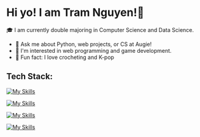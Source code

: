 # Hi yo! I am Tram Nguyen!👋

🎓 I am currently double majoring in Computer Science and Data Science.

- 💬 Ask me about Python, web projects, or CS at Augie!
- 🌱 I'm interested in web programming and game development.
- 💜 Fun fact: I love crocheting and K-pop 

## Tech Stack:
[![My Skills](https://skillicons.dev/icons?i=js,html,css)](https://skillicons.dev)

[![My Skills](https://skillicons.dev/icons?i=nodejs,express,flask,mongodb,mysql,sqlite)](https://skillicons.dev)

[![My Skills](https://skillicons.dev/icons?i=python,java,c)](https://skillicons.dev)

[![My Skills](https://skillicons.dev/icons?i=vscode,idea,github)](https://skillicons.dev)

<!--
**tramnguyen200681/tramnguyen200681** is a ✨ _special_ ✨ repository because its `README.md` (this file) appears on your GitHub profile.

Here are some ideas to get you started:

- 🔭 I’m currently working on ...
- 🌱 I’m currently learning ...
- 👯 I’m looking to collaborate on ...
- 🤔 I’m looking for help with ...
- 💬 Ask me about ...
- 📫 How to reach me: ...
- 😄 Pronouns: ...
- ⚡ Fun fact: ...
-->
